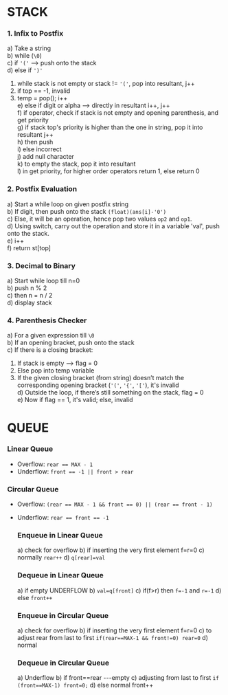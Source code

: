 # STACK

### 1. Infix to Postfix

a) Take a string  
b) while (`\0`)  
c) if `'('` --> push onto the stack  
d) else if `')'`  
   1. while stack is not empty or stack != `'('`, pop into resultant, j++  
   2. if top == -1, invalid  
   3. temp = pop(); i++  
e) else if digit or alpha --> directly in resultant i++, j++  
f) if operator, check if stack is not empty and opening parenthesis, and get priority  
g) if stack top's priority is higher than the one in string, pop it into resultant j++  
h) then push  
i) else incorrect  
j) add null character  
k) to empty the stack, pop it into resultant  
l) in get priority, for higher order operators return 1, else return 0  

### 2. Postfix Evaluation

a) Start a while loop on given postfix string  
b) If digit, then push onto the stack `(float)(ans[i]-'0')`  
c) Else, it will be an operation, hence pop two values `op2` and `op1`.  
d) Using switch, carry out the operation and store it in a variable 'val', push onto the stack.  
e) i++  
f) return st[top]  

### 3. Decimal to Binary

a) Start while loop till n=0  
b) push n % 2  
c) then n = n / 2  
d) display stack  

### 4. Parenthesis Checker

a) For a given expression till `\0`  
b) If an opening bracket, push onto the stack  
c) If there is a closing bracket:  
   1. If stack is empty --> flag = 0  
   2. Else pop into temp variable  
   3. If the given closing bracket (from string) doesn’t match the corresponding opening bracket (`'('`, `'{'`, `'['`), it's invalid  
d) Outside the loop, if there’s still something on the stack, flag = 0  
e) Now if flag == 1, it's valid; else, invalid  

# QUEUE

### Linear Queue

- Overflow: `rear == MAX - 1`  
- Underflow: `front == -1 || front > rear`  

### Circular Queue

- Overflow: `(rear == MAX - 1 && front == 0) || (rear == front - 1)`  
- Underflow: `rear == front == -1`

  ### Enqueue in Linear Queue
  a) check for overflow
  b) if inserting the very first element f=r=0
  c) normally `rear++`
  d) `q[rear]=val`

  ### Dequeue in Linear Queue
  a) if empty UNDERFLOW
  b) `val=q[front]`
  c) if(f>r) then `f=-1` and `r=-1`
  d) else `front++`

  ### Enqueue in Circular Queue
  a) check for overflow
  b) if inserting the very first element f=r=0
  c) to adjust rear from last to first
     `if(rear==MAX-1 && front!=0) rear=0`
  d) normal

  ### Dequeue in Circular Queue
  a) Underflow
  b) if front==rear ---empty
  c) adjusting from last to first
     `if (front==MAX-1) front=0;`
  d) else normal front++
  
